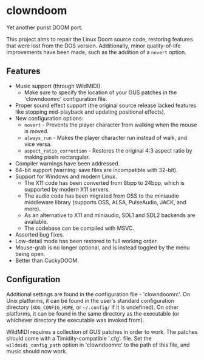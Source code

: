 # clowndoom

Yet another purist DOOM port.

This project aims to repair the Linux Doom source code, restoring features that
were lost from the DOS version. Additionally, minor quality-of-life
improvements have been made, such as the addition of a `novert` option.

## Features
- Music support (through WildMIDI).
  - Make sure to specify the location of your GUS patches in the 'clowndoomrc'
    configuration file.
- Proper sound effect support (the original source release lacked features like
  stopping mid-playback and updating positional effects).
- New configuration options:
  - `novert` - Prevents the player character from walking when the mouse is
    moved.
  - `always_run` - Makes the player character run instead of walk, and vice
    versa.
  - `aspect_ratio_correction` - Restores the original 4:3 aspect ratio by
    making pixels rectangular.
- Compiler warnings have been addressed.
- 64-bit support (warning: save files are incompatible with 32-bit).
- Support for Windows and modern Linux.
  - The X11 code has been converted from 8bpp to 24bpp, which is supported by
    modern X11 servers.
  - The audio code has been migrated from OSS to the miniaudio middleware
    library (supports OSS, ALSA, PulseAudio, JACK, and more).
  - As an alternative to X11 and miniaudio, SDL1 and SDL2 backends are
    available.
  - The codebase can be compiled with MSVC.
- Assorted bug fixes.
- Low-detail mode has been restored to full working order.
- Mouse-grab is no longer optional, and is instead toggled by the menu being
  open.
- Better than CuckyDOOM.

## Configuration
Additional settings are found in the configuration file - 'clowndoomrc'. On
Unix platforms, it can be found in the user's standard configuration directory
(`XDG_CONFIG_HOME`, or `~/.config/` if it is undefined). On other platforms, it
can be found in the same directory as the executable (or whichever directory
the executable was invoked from).

WildMIDI requires a collection of GUS patches in order to work. The patches
should come with a Timidity-compatible '.cfg'. file. Set the
`wildmidi_config_path` option in 'clowndoomrc' to the path of this file, and
music should now work.
